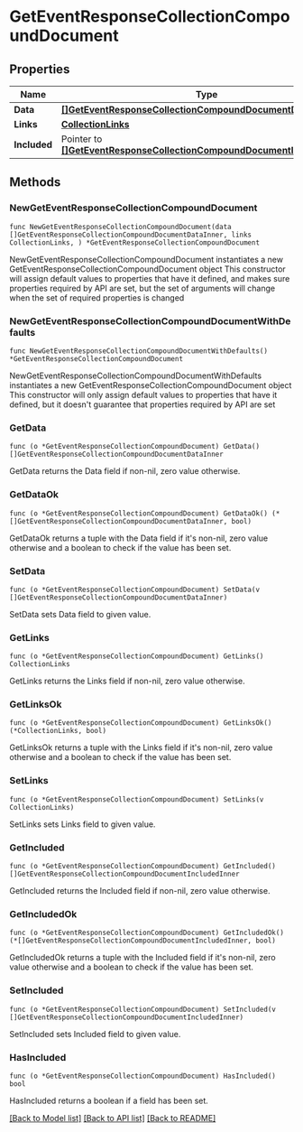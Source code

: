 # GetEventResponseCollectionCompoundDocument

## Properties

Name | Type | Description | Notes
------------ | ------------- | ------------- | -------------
**Data** | [**[]GetEventResponseCollectionCompoundDocumentDataInner**](GetEventResponseCollectionCompoundDocumentDataInner.md) |  | 
**Links** | [**CollectionLinks**](CollectionLinks.md) |  | 
**Included** | Pointer to [**[]GetEventResponseCollectionCompoundDocumentIncludedInner**](GetEventResponseCollectionCompoundDocumentIncludedInner.md) |  | [optional] 

## Methods

### NewGetEventResponseCollectionCompoundDocument

`func NewGetEventResponseCollectionCompoundDocument(data []GetEventResponseCollectionCompoundDocumentDataInner, links CollectionLinks, ) *GetEventResponseCollectionCompoundDocument`

NewGetEventResponseCollectionCompoundDocument instantiates a new GetEventResponseCollectionCompoundDocument object
This constructor will assign default values to properties that have it defined,
and makes sure properties required by API are set, but the set of arguments
will change when the set of required properties is changed

### NewGetEventResponseCollectionCompoundDocumentWithDefaults

`func NewGetEventResponseCollectionCompoundDocumentWithDefaults() *GetEventResponseCollectionCompoundDocument`

NewGetEventResponseCollectionCompoundDocumentWithDefaults instantiates a new GetEventResponseCollectionCompoundDocument object
This constructor will only assign default values to properties that have it defined,
but it doesn't guarantee that properties required by API are set

### GetData

`func (o *GetEventResponseCollectionCompoundDocument) GetData() []GetEventResponseCollectionCompoundDocumentDataInner`

GetData returns the Data field if non-nil, zero value otherwise.

### GetDataOk

`func (o *GetEventResponseCollectionCompoundDocument) GetDataOk() (*[]GetEventResponseCollectionCompoundDocumentDataInner, bool)`

GetDataOk returns a tuple with the Data field if it's non-nil, zero value otherwise
and a boolean to check if the value has been set.

### SetData

`func (o *GetEventResponseCollectionCompoundDocument) SetData(v []GetEventResponseCollectionCompoundDocumentDataInner)`

SetData sets Data field to given value.


### GetLinks

`func (o *GetEventResponseCollectionCompoundDocument) GetLinks() CollectionLinks`

GetLinks returns the Links field if non-nil, zero value otherwise.

### GetLinksOk

`func (o *GetEventResponseCollectionCompoundDocument) GetLinksOk() (*CollectionLinks, bool)`

GetLinksOk returns a tuple with the Links field if it's non-nil, zero value otherwise
and a boolean to check if the value has been set.

### SetLinks

`func (o *GetEventResponseCollectionCompoundDocument) SetLinks(v CollectionLinks)`

SetLinks sets Links field to given value.


### GetIncluded

`func (o *GetEventResponseCollectionCompoundDocument) GetIncluded() []GetEventResponseCollectionCompoundDocumentIncludedInner`

GetIncluded returns the Included field if non-nil, zero value otherwise.

### GetIncludedOk

`func (o *GetEventResponseCollectionCompoundDocument) GetIncludedOk() (*[]GetEventResponseCollectionCompoundDocumentIncludedInner, bool)`

GetIncludedOk returns a tuple with the Included field if it's non-nil, zero value otherwise
and a boolean to check if the value has been set.

### SetIncluded

`func (o *GetEventResponseCollectionCompoundDocument) SetIncluded(v []GetEventResponseCollectionCompoundDocumentIncludedInner)`

SetIncluded sets Included field to given value.

### HasIncluded

`func (o *GetEventResponseCollectionCompoundDocument) HasIncluded() bool`

HasIncluded returns a boolean if a field has been set.


[[Back to Model list]](../README.md#documentation-for-models) [[Back to API list]](../README.md#documentation-for-api-endpoints) [[Back to README]](../README.md)


